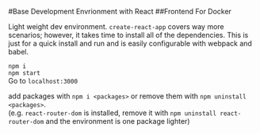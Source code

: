 #Base Development Envrionment with React
##Frontend For Docker

Light weight dev environment. `create-react-app` covers way more scenarios; however, it takes time to install all of the dependencies. This is just for a quick install and run and is easily configurable with webpack and babel.

`npm i`<br />
`npm start`<br />
Go to `localhost:3000`

add packages with `npm i <packages>` or remove them with `npm uninstall <packages>`.<br/>
(e.g. `react-router-dom` is installed, remove it with `npm uninstall react-router-dom` and the environment is one package lighter)
